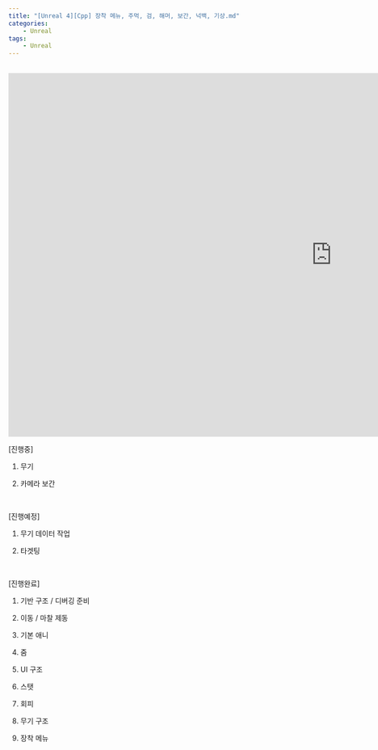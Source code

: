 ```yaml
---
title: "[Unreal 4][Cpp] 장착 메뉴, 주먹, 검, 해머, 보간, 넉백, 기상.md"
categories:
    - Unreal
tags:
    - Unreal
---
```


<br>
<iframe width="1280" height="720" src="https://www.youtube.com/embed/JwuH22cGQyo" title="YouTube video player" frameborder="0" allow="accelerometer; autoplay; clipboard-write; encrypted-media; gyroscope; picture-in-picture" allowfullscreen></iframe>

<br>

[진행중]

1. 무기

2. 카메라 보간

​

[진행예정] 

1. 무기 데이터 작업

2. 타겟팅

​

[진행완료]

1. 기반 구조 / 디버깅 준비

2. 이동 / 마찰 제동

3. 기본 애니

4. 줌

5. UI 구조

6. 스탯

7. 회피

8. 무기 구조

9. 장착 메뉴